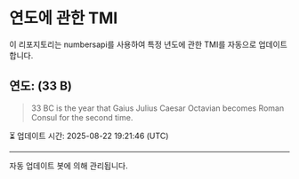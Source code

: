 
# 연도에 관한 TMI

이 리포지토리는 numbersapi를 사용하여 특정 년도에 관한 TMI를 자동으로 업데이트합니다.

## 연도: (33 B)
> 33 BC is the year that Gaius Julius Caesar Octavian becomes Roman Consul for the second time.

⏳ 업데이트 시간: 2025-08-22 19:21:46 (UTC)

---
자동 업데이트 봇에 의해 관리됩니다.
